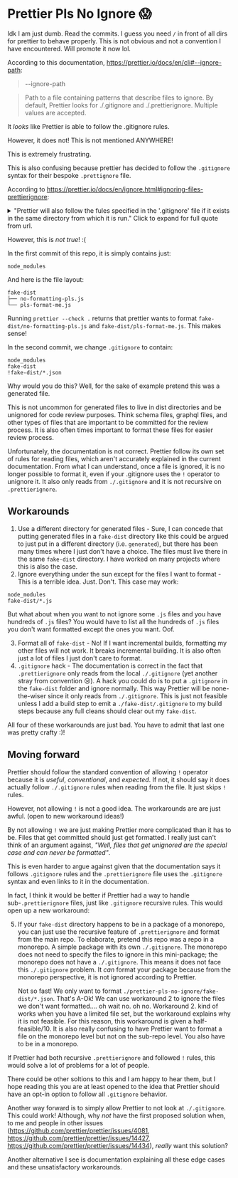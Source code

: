 # Prettier Pls No Ignore 😱

Idk I am just dumb. Read the commits. I guess you need `/` in front of all dirs for prettier to behave properly. This is not obvious and not a convention I have encountered. Will promote it now lol.

According to this documentation, https://prettier.io/docs/en/cli#--ignore-path:

> --ignore-path

> Path to a file containing patterns that describe files to ignore. By default, Prettier looks for ./.gitignore and ./.prettierignore.
> Multiple values are accepted.

It _looks_ like Prettier is able to follow the .gitignore rules.

However, it does not! This is not mentioned ANYWHERE!

This is extremely frustrating.

This is also confusing because prettier has decided to follow the `.gitignore` syntax for their bespoke `.prettignore` file.

According to https://prettier.io/docs/en/ignore.html#ignoring-files-prettierignore:

<details>
<summary>"Prettier will also follow the fules specified in the '.gitignore' file if it exists in the same directory from which it is run." Click to expand for full quote from url.</summary>

> Ignoring Files: .prettierignore
>
> To exclude files from formatting, create a .prettierignore file in the root of your project. .prettierignore uses gitignore syntax.
>
> Example:
>
> # Ignore artifacts:
>
> build
> coverage
>
> # Ignore all HTML files:
>
> \*_/_.html
>
> It’s recommended to have a .prettierignore in your project! This way you can run prettier --write . to make sure that everything is formatted (without mangling files you don’t want, or choking on generated files). And – your editor will know which files not to format!
>
> By default prettier ignores files in version control systems directories (".git", ".sl", ".svn" and ".hg") and node_modules (unless the --with-node-modules CLI option is specified). Prettier will also follow rules specified in the ".gitignore" file if it exists in the same directory from which it is run.
>
> So by default it will be
>
> **/.git
> **/.svn
> **/.hg
> **/node_modules
>
> and
>
> **/.git
> **/.svn
> \*\*/.hg
>
> if --with-node-modules CLI option provided
>
> (See also the --ignore-path CLI option.)

</details>

However, this is _not true_! :(

In the first commit of this repo, it is simply contains just:

```
node_modules
```

And here is the file layout:

```
fake-dist
├── no-formatting-pls.js
└── pls-format-me.js
```

Running `prettier --check .` returns that prettier wants to format `fake-dist/no-formatting-pls.js` and `fake-dist/pls-format-me.js`. This makes sense!

In the second commit, we change `.gitignore` to contain:

```
node_modules
fake-dist
!fake-dist/*.json
```

Why would you do this? Well, for the sake of example pretend this was a generated file.

This is not uncommon for generated files to live in dist directories and be unignored for code review purposes. Think schema files, graphql files, and other types of files that are important to be committed for the review process. It is also often times important to format these files for easier review process.

Unfortunately, the documentation is not correct. Prettier follow its own set of rules for reading files, which aren't accurately explained in the current documentation. From what I can understand, once a file is ignored, it is no longer possible to format it, even if your .gitignore uses the `!` operator to unignore it. It also only reads from `./.gitignore` and it is not recursive on `.prettierignore`.

## Workarounds

1. Use a different directory for generated files - Sure, I can concede that putting generated files in a `fake-dist` directory like this could be argued to just put in a different directory (i.e. `generated`), but there has been many times where I just don't have a choice. The files must live there in the same `fake-dist` directory. I have worked on many projects where this is also the case.
2. Ignore everything under the sun except for the files I want to format - This is a terrible idea. Just. Don't. This case may work:

```
node_modules
fake-dist/*.js
```

But what about when you want to not ignore some `.js` files and you have hundreds of `.js` files? You would have to list all the hundreds of `.js` files you don't want formatted except the ones you want. Oof.

3. Format all of `fake-dist` - No! If I want incremental builds, formatting my other files will not work. It breaks incremental building. It is also often just a lot of files I just don't care to format.
4. `.gitignore` hack - The documentation is correct in the fact that `.prettierignore` only reads from the local `./.gitignore` (yet another stray from convention 😢). A hack you could do is to put a `.gitignore` in the `fake-dist` folder and ignore normally. This way Prettier will be none-the-wiser since it only reads from `./.gitignore`. This is just not feasible unless I add a build step to emit a `./fake-dist/.gitignore` to my build steps because any full cleans should clear out my `fake-dist`.

All four of these workarounds are just bad. You have to admit that last one was pretty crafty :)!

## Moving forward

Prettier should follow the standard convention of allowing `!` operator because it is _useful_, _conventional_, and _expected_. If not, it should say it does actually follow `./.gitignore` rules when reading from the file. It just skips `!` rules.

However, not allowing `!` is not a good idea. The workarounds are are just awful. (open to new workaround ideas!)

By not allowing `!` we are just making Prettier more complicated than it has to be. Files that get committed should just get formatted. I really just can't think of an argument against, _"Well, files that get unignored are the special case and can never be formatted"_.

This is even harder to argue against given that the documentation says it follows `.gitignore` rules and the `.prettierignore` file uses the `.gitignore` syntax and even links to it in the documentation.

In fact, I think it would be better if Prettier had a way to handle sub-`.prettierignore` files, just like `.gitignore` recursive rules. This would open up a new workaround:

5. If your `fake-dist` directory happens to be in a package of a monorepo, you can just use the recursive feature of `.prettierignore` and format from the main repo. To elaborate, pretend this repo was a repo in a monorepo. A simple package with its own `./.gitignore`. The monorepo does not need to specify the files to ignore in this mini-package; the monorepo does not have a `./.gitignore`. This means it does not face this `./.gitignore` problem. It _can_ format your package because from the monorepo perspective, it is not ignored according to Prettier.

   Not so fast! We only want to format `./prettier-pls-no-ignore/fake-dist/*.json`. That's A-Ok! We can use workaround 2 to ignore the files we don't want formatted.... oh wait no. oh no. Workaround 2. kind of works when you have a limited file set, but the workaround explains why it is not feasible. For this reason, this workaround is given a half-feasible/10. It is also really confusing to have Prettier want to format a file on the monorepo level but not on the sub-repo level. You also have to be in a monorepo.

If Prettier had both recursive `.prettierignore` and followed `!` rules, this would solve a lot of problems for a lot of people.

There could be other soltions to this and I am happy to hear them, but I hope reading this you are at least opened to the idea that Prettier should have an opt-in option to follow all `.gitignore` behavior.

Another way forward is to simply allow Prettier to not look at `./.gitignore`. This could work! Although, why _not_ have the first proposed solution when, to me and people in other issues (https://github.com/prettier/prettier/issues/4081, https://github.com/prettier/prettier/issues/14427, https://github.com/prettier/prettier/issues/14434), _really_ want this solution?

Another alternative I see is documentation explaining all these edge cases and these unsatisfactory workarounds.
